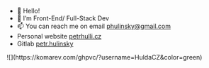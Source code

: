 - 👋 Hello!
- 👀 I’m Front-End/ Full-Stack Dev
- 📫 You can reach me on email phulinsky@gmail.com
- Personal website <a href="https://petrhuli.cz" >petrhulli.cz </a>
- Gitlab <a href="https://gitlab.com/petr.hulinsky" >petr.hulinsky </a>

<div style={{width: "100%"}} >![](https://komarev.com/ghpvc/?username=HuldaCZ&color=green)</div>

<!---
HuldaCZ/HuldaCZ is a ✨ special ✨ repository because its `README.md` (this file) appears on your GitHub profile.
You can click the Preview link to take a look at your changes.
--->
